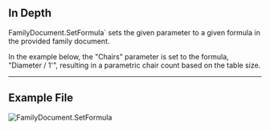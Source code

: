## In Depth
FamilyDocument.SetFormula` sets the given parameter to a given formula in the provided family document.

In the example below, the "Chairs" parameter is set to the formula, "Diameter / 1'", resulting in a parametric chair count based on the table size.
___
## Example File

![FamilyDocument.SetFormula](./Revit.Application.FamilyDocument.SetFormula_img.jpg)